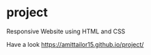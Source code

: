 # project
Responsive Website using HTML and CSS

Have a look
https://amittailor15.github.io/project/
